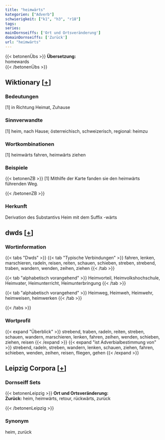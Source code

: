 ```yaml
---
title: "heimwärts"
kategorien: ["Adverb"]
schwierigkeit: ["k1", "h3", "r18"]
tags:
series:
mainDornseiffs: ['Ort und Ortsveränderung']
domainDornseiffs: ['Zurück']
url: "heimwärts"
---
```


{{< betonenÜbs >}}
**Übersetzung:**  
homewards  
{{< /betonenÜbs >}}

## Wiktionary [[+](https://de.wiktionary.org/wiki/heimwärts)]

### Bedeutungen
[1] in Richtung Heimat, Zuhause  

### Sinnverwandte
[1] heim, nach Hause; österreichisch, schweizerisch, regional: heimzu  

### Wortkombinationen
[1] heimwärts fahren, heimwärts ziehen  

### Beispiele
{{< betonenZB >}}
[1] Mithilfe der Karte fanden sie den heimwärts führenden Weg.  

{{< /betonenZB >}}
### Herkunft
Derivation des Substantivs Heim mit dem Suffix -wärts  



## dwds [[+](https://www.dwds.de/wb/heimwärts)]

### Wortinformation
{{< tabs "Dwds" >}}
{{< tab "Typische Verbindungen" >}}
fahren, lenken, marschieren, radeln, reisen, reiten, schauen, schieben, streben, strebend, traben, wandern, wenden, zeihen, ziehen
{{< /tab >}}

{{< tab "alphabetisch vorangehend" >}}
Heimvorteil, Heimvolkshochschule, Heimvater, Heimunterricht, Heimunterbringung
{{< /tab >}}

{{< tab "alphabetisch vorangehend" >}}
Heimweg, Heimweh, Heimwehr, heimweisen, heimwerken
{{< /tab >}}

{{< /tabs >}}

### Wortprofil
{{< expand "Überblick" >}} strebend, traben, radeln, reiten, streben, schauen, wandern, marschieren, lenken, fahren, zeihen, wenden, schieben, ziehen, reisen {{< /expand >}}
{{< expand "ist Adverbialbestimmung von" >}} strebend, radeln, streben, wandern, lenken, schauen, ziehen, fahren, schieben, wenden, zeihen, reisen, fliegen, gehen {{< /expand >}}

## Leipzig Corpora [[+](https://corpora.uni-leipzig.de/en/res?word=heimwärts&corpusId=deu_newscrawl-public_2018)]

### Dornseiff Sets
{{< betonenLeipzig >}}
**Ort und Ortsveränderung:**  
**Zurück:** heim, heimwärts, retour, rückwärts, zurück  

{{< /betonenLeipzig >}}

### Synonym
heim, zurück

